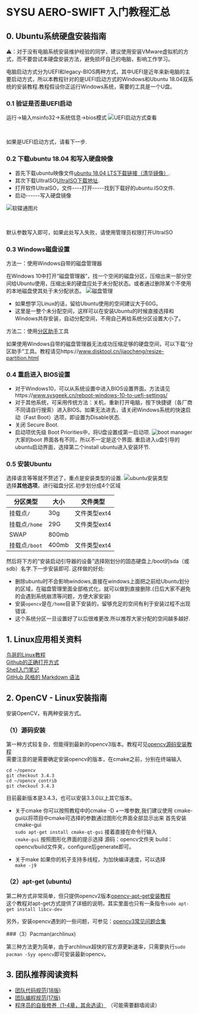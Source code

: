 ﻿# SYSU AERO-SWIFT 入门教程汇总

## 0. Ubuntu系统硬盘安装指南  

⚠️：对于没有电脑系统安装维护经验的同学，建议使用安装VMware虚拟机的方式，而不要尝试本硬盘安装方法，避免损坏自己的电脑，影响工作学习。

电脑启动方式分为UEFI和legacy-BIOS两种方式，其中UEFI是近年来新电脑的主要启动方式，所以本教程针对的是UEFI启动方式的Windows和Ubuntu 18.04双系统的安装教程.教程假设你正运行Windows系统，需要的工具是一个U盘。
### 0.1 验证是否是UEFI启动
运行->输入msinfo32->系统信息->bios模式
![UEFI启动方式查看](https://gss0.baidu.com/9vo3dSag_xI4khGko9WTAnF6hhy/zhidao/wh=600,800/sign=bbcb4c9ee7c4b74534c1bf10ffcc322f/d0c8a786c9177f3ed69736ba7ccf3bc79e3d56e2.jpg)

</br>

如果是UEFI启动方式，请看下一步.

### 0.2 下载ubuntu 18.04 和写入硬盘映像
* 首先下载ubuntu映像文件[ubuntu 18.04 LTS下载链接（清华镜像）](https://mirrors.tuna.tsinghua.edu.cn/ubuntu-releases/bionic/ubuntu-18.04.1-desktop-amd64.iso).
* 其次下载UltraISO[UltraISO下载地址](https://cn.ultraiso.net/xiazai.html).
* 打开软件UltraISO，文件----打开-----找到下载好的ubuntu.ISO文件.
* 启动------写入硬盘镜像
  </br>

![软碟通图片](https://upload-images.jianshu.io/upload_images/1272002-312fb39ebb48bd19.png?imageMogr2/auto-orient/strip%7CimageView2/2/w/670)

</br>

默认参数写入即可，如果此处写入失败，请使用管理员权限打开UltraISO

### 0.3 Windows磁盘设置

方法一：使用Windows自带的磁盘管理器

在Windows 10中打开“磁盘管理器”，找一个空闲的磁盘分区，压缩出来一部分空间给Ubuntu使用，压缩出来的硬盘应处于未分配状态。或者通过删除某个不使用的本地磁盘使其处于未分配状态。
![磁盘管理](https://upload-images.jianshu.io/upload_images/1272002-334e3e33d83fd8b8.png?imageMogr2/auto-orient/strip%7CimageView2/2/w/700)
</br>

* 如果想学习Linux的话，留给Ubuntu使用的空间建议大于60G。
* 这里是一整个未分配空间，这样可以在安装Ubuntu的时候直接选择和Windows共存安装，自动分配空间，不用自己再给系统分区设置大小了。

方法二：使用[分区助手](https://www.disktool.cn/)工具

如果使用Windows自带的磁盘管理器无法成功压缩足够的硬盘空间，可以下载“分区助手”工具。教程请见https://www.disktool.cn/jiaocheng/resize-partition.html

### 0.4 重启进入 BIOS设置
* 对于Windows10，可以从系统设置中进入BIOS设置界面。方法请见https://www.sysgeek.cn/reboot-windows-10-to-uefi-settings/
* 对于其他系统，可采用传统方法：关机，重新打开电脑，按下快捷键（各厂商不同请自行搜索）进入BIOS。如果无法进去，请关闭Windows系统的快速启动（Fast Boot）选项，即设置为Disable状态.
* 关闭 Secure Boot.
* 启动项优先级 Boot Priorities中，将U盘设置成第一启动项.
  ![boot manager](https://upload-images.jianshu.io/upload_images/1272002-42f06103698c8961.png?imageMogr2/auto-orient/strip%7CimageView2/2/w/700)
  </br>
  大家的boot 界面各有不同，所以不一定是这个界面.
  重启进入u盘引导的ubuntu启动界面，选择第二个install ubuntu进入安装环节.

### 0.5 安装Ubuntu
选择语言等等就不赘述了，重点是安装类型的设置.
![ubuntu安装类型](https://upload-images.jianshu.io/upload_images/1272002-6eb497d6e84d50d2.png?imageMogr2/auto-orient/strip%7CimageView2/2/w/700)
</br>
选择**其他选项**，进行磁盘分区.初步划分成4个区域
</br>

|分区类型|大小|文件类型|
| -- | -- | -- |
|挂载点`/`|30g|文件类型ext4|
|挂载点`/home`|29G|文件类型ext4|
|SWAP|800mb| |
|挂载点`/boot`|400mb|文件类型ext4|

然后将下方的“安装启动引导器的设备”选择刚划分的固态硬盘上/boot的sda（或sdb）名字.下一步安装即可.
这样做的好处:
* 删除ubuntu时不会影响windows,直接在windows上面把之前给Ubuntu划分的区域，在磁盘管理里面全部格式化，就可以做到直接删除.(日后大家不避免的会遇到系统崩溃等问题，方便大家安装)
* 安装`opencv`是在`/home`目录下安装的，留够充足的空间有利于安装过程不出现错误.
* 这个系统分区一旦设置好了以后很难更改.所以推荐大家分配的空间越多越好.

## 1. Linux应用相关资料
[鸟哥的Linux教程](http://linux.vbird.org/)  
[Github的正确打开方式](https://github.com/baixing/FE-Blog/issues)  
[Shell入门笔记](https://shimo.im/doc/eN7lHqW2l2IZdTbT)  
[GitHub 风格的 Markdown 语法](https://github.com/baixing/FE-Blog/issues/6)  


## 2. OpenCV - Linux安装指南
安装OpenCV，有两种安装方式。
### （1）源码安装
第一种方式较复杂，但能得到最新的opencv3版本。教程可见[opencv源码安装教程](http://docs.opencv.org/master/d7/d9f/tutorial_linux_install.html)  
需要注意的是需要确定安装opencv的版本，在cmake之前，分别在终端输入

```
cd ~/opencv
git checkout 3.4.3
cd ~/opencv_contrib
git checkout 3.4.3
```
目前最新版本是3.4.3，也可以安装3.3.0以上其它版本。

- 关于cmake
你可以按照教程中的cmake -D +一堆参数,我们建议使用 cmake-gui以将项目中cmake可选择的参数通过图形化界面全部显示出来
首先安装cmake-gui  
`sudo apt-get install cmake-qt-gui`
接着直接在命令行输入  
`cmake-gui`
按照图形化界面的提示选择 源码：opencv文件夹 build：opencv/build文件夹，configure后generate即可。  

- 关于make
如果你的机子支持多线程，为加快编译速度，可以选择  
`make -j9`

### （2）apt-get (ubuntu)
第二种方式非常简单，但只提供opencv2版本[opencv-apt-get安装教程](http://blog.csdn.net/tina_ttl/article/details/52745807)  
这个教程对apt-get方式提供了详细的说明，其实里面也只有一条指令`sudo apt-get install libcv-dev`

另外，安装opencv遇到的一些问题，可参见：[opencv3常见问题合集](https://shimo.im/doc/p3gRFoLd7Z43lkXZ)

###（3）Pacman(archlinux)

第三种方法更为简单，由于archlinux超快的官方源更新速率，只需要执行`sudo pacman -Syy opencv`即可安装最新opencv。

## 3. 团队推荐阅读资料
- [团队代码规范(18版)](https://github.com/SYSU-AERO-SWIFT/tutorial_2018/blob/master/docs/team_code_style.md)
- [团队编程规范(17版)](https://shimo.im/doc/rfK9ome7WLEZ0xrA/)
- [程序员的自我修养（1-4章，其余选读）](https://leohxj.gitbooks.io/a-programmer-prepares/content/) （可能需要翻墙阅读） 


